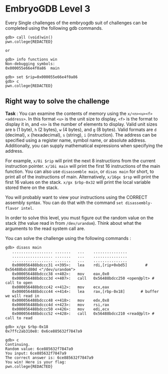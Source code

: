# EmbryoGDB Level 3
Every Single challenges of the embryogdb suit of challenges can be completed using the following gdb commands.

```
gdb> call (void)win()
pwn.college{REDACTED}

or

gdb> info functions win
Non-debugging symbols:
0x000055e66e4f0a86  main

gdb> set $rip=0x000055e66e4f0a86
gdb> c
pwn.college{REDACTED}
```

## Right way to solve the challenge
**Task** : You can examine the contents of memory using the `x/<n><u><f> <address>`. In this format `<u>` is the unit size to display, `<f>` is the format to display it in, and `<n>` is the number of elements to display. Valid unit sizes are `b` (1 byte), `h` (2 bytes), `w` (4 bytes), and `g` (8 bytes). Valid formats are `d` (decimal), `x` (hexadecimal), `s` (string), `i` (instruction). The address can be specified using a register name, symbol name, or absolute address. Additionally, you can supply mathematical expressions when specifying the address.

For  example, `x/8i $rip` will print the next 8 instructions from the current instruction pointer. `x/16i main` will print the first 16 instructions of the main function. You can also use `disassemble main`, or `disas main` for short, to print all of the instructions of main. Alternatively, `x/16gx $rsp` will print the first 16 values on the stack. `x/gx $rbp-0x32` will print the local variable stored there on the stack.

You will probably want to view your instructions using the CORRECT assembly syntax. You can do that with the command `set disassembly-flavor intel`.

In order to solve this level, you must figure out the random value on the stack (the value read in from `/dev/urandom`). Think about what the arguments to the read system call are.

You can solve the challenge using the following commands :
```
gdb> disass main
   .................. .......   ...    ...............
   .................. .......   ...    ...............
   .................. .......   ...    ...............
   0x000056488bdccc31 <+395>:   lea    rdi,[rip+0xbd5]        # 0x56488bdcd80d <"/dev/urandom">
   0x000056488bdccc38 <+402>:   mov    eax,0x0
   0x000056488bdccc3d <+407>:   call   0x56488bdcc250 <open@plt> # call to open
   0x000056488bdccc42 <+412>:   mov    ecx,eax
   0x000056488bdccc44 <+414>:   lea    rax,[rbp-0x18]		# buffer we will read in
   0x000056488bdccc48 <+418>:   mov    edx,0x8
   0x000056488bdccc4d <+423>:   mov    rsi,rax
   0x000056488bdccc50 <+426>:   mov    edi,ecx
   0x000056488bdccc52 <+428>:   call   0x56488bdcc210 <read@plt> # call to read

gdb> x/gx $rbp-0x18
0x7ffc2ab310e8: 0x6ce885632f7847a9

gdb> c
Continuing.
Random value: 6ce885632f7847a9
You input: 6ce885632f7847a9
The correct answer is: 6ce885632f7847a9
You win! Here is your flag:
pwn.college{REDACTED}
```
